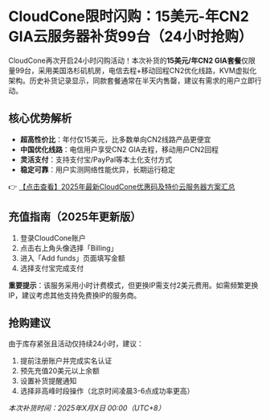 # CloudCone限时闪购：15美元-年CN2 GIA云服务器补货99台（24小时抢购）

CloudCone再次开启24小时闪购活动！本次补货的**15美元/年CN2 GIA套餐**仅限量99台，采用美国洛杉矶机房，电信去程+移动回程CN2优化线路，KVM虚拟化架构。历史补货记录显示，同款套餐通常在半天内售罄，建议有需求的用户立即行动。

## 核心优势解析
- **超高性价比**：年付仅15美元，比多数单向CN2线路产品更便宜
- **中国优化线路**：电信用户享受CN2 GIA去程，移动用户CN2回程
- **灵活支付**：支持支付宝/PayPal等本土化支付方式
- **稳定可靠**：用户实测网络性能优异，长期运行稳定

👉 [【点击查看】2025年最新CloudCone优惠码及特价云服务器方案汇总](https://bit.ly/Cloudcone)

## 充值指南（2025年更新版）
1. 登录CloudCone账户
2. 点击右上角头像选择「Billing」
3. 进入「Add funds」页面填写金额
4. 选择支付宝完成支付

**重要提示**：该服务采用小时计费模式，但更换IP需支付2美元费用。如需频繁更换IP，建议考虑其他支持免费换IP的服务商。

## 抢购建议
由于库存紧张且活动仅持续24小时，建议：
1. 提前注册账户并完成实名认证
2. 预先充值20美元以上余额
3. 设置补货提醒通知
4. 选择非高峰时段操作（北京时间凌晨3-6点成功率更高）

*本次补货时间：2025年X月X日 00:00（UTC+8）*